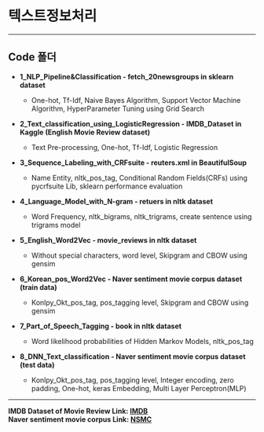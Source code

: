 # 텍스트정보처리
----------------------------------------------
## Code 폴더

* __1_NLP_Pipeline&Classification - fetch_20newsgroups in sklearn dataset__

  * One-hot, Tf-Idf, Naive Bayes Algorithm, Support Vector Machine Algorithm, HyperParameter Tuning using Grid Search
  
* __2_Text_classification_using_LogisticRegression - IMDB_Dataset in Kaggle (English Movie Review dataset)__

  * Text Pre-processing, One-hot, Tf-Idf, Logistic Regression
  
* __3_Sequence_Labeling_with_CRFsuite - reuters.xml in BeautifulSoup__

  * Name Entity, nltk_pos_tag, Conditional Random Fields(CRFs) using pycrfsuite Lib, sklearn performance evaluation
  
* __4_Language_Model_with_N-gram - retuers in nltk dataset__

  * Word Frequency, nltk_bigrams, nltk_trigrams, create sentence using trigrams model
  
* __5_English_Word2Vec - movie_reviews in nltk dataset__

  * Without special characters, word level, Skipgram and CBOW using gensim
  
* __6_Korean_pos_Word2Vec - Naver sentiment movie corpus dataset (train data)__

  * Konlpy_Okt_pos_tag, pos_tagging level, Skipgram and CBOW using gensim
  
* __7_Part_of_Speech_Tagging - book in nltk dataset__

  * Word likelihood probabilities of Hidden Markov Models, nltk_pos_tag
  
* __8_DNN_Text_classification - Naver sentiment movie corpus dataset (test data)__

  * Konlpy_Okt_pos_tag, pos_tagging level, Integer encoding, zero padding, One-hot, keras Embedding, Multi Layer Perceptron(MLP)
  
----------------------------------------------

**IMDB Dataset of Movie Review Link: [IMDB](https://www.kaggle.com/lakshmi25npathi/imdb-dataset-of-50k-movie-reviews)**  
**Naver sentiment movie corpus Link: [NSMC](https://github.com/e9t/nsmc)**  
